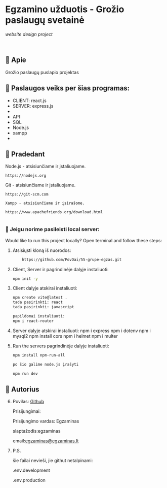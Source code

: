 # Egzamino užduotis - Grožio paslaugų svetainė

_website design project_

<br>

## 🌟 Apie

Grožio paslaugų puslapio projektas

## 🎯 Paslaugos veiks per šias programas:

-   CLIENT: react.js
-   SERVER: express.js
-   
-   API
-   SQL
-   Node.js
-   xampp
-   

## 🧰 Pradedant

Node.js - atsisiunčiame ir įstaliuojame.

```
https://nodejs.org
```

Git  - atsisiunčiame ir įstaliuojame.

```
https://git-scm.com

Xampp - atsisiunčiame ir įsirašome.

https://www.apachefriends.org/download.html


```

### 🏃 Jeigu norime pasileisti local server:

Would like to run this project locally? Open terminal and follow these steps:

1. Atsisiųsti kloną iš nuorodos: 
    ```sh
        https://github.com/PovDai/55-grupe-egzas.git
    ```
2. Client, Server ir pagrindinėje dalyje instaliuoti: 
    ```sh
    npm init -y 
    ```
3. Client dalyje atskirai instaliuoti: 
    ```sh
    npm create vite@latest .
    tada pasirinkti: react 
    tada pasirinkti: javascript

    papildomai instaliuoti: 
    npm i react-router

4. Server dalyje atskirai instaliuoti:
   npm i express 
    npm i dotenv
    npm i mysql2
    npm install cors
    npm i helmet
    npm i multer

5. Run the servers pagrindinėje dalyje instaliuoti:
    ```sh
    npm install npm-run-all

    po šio galime node.js įrašyti 

    npm run dev 


## 🎅 Autorius

6. Povilas: [Github](https://github.com/PovDai)

    Prisijungimai: 

    Prisijungimo vardas: Egzaminas 

    slaptažodis:egzaminas 

    email:egzaminas@egzaminas.lt

 7. P.S. 

    šie failai nevieši, jie githut netalpinami:

    .env.development 

    .env.production 

